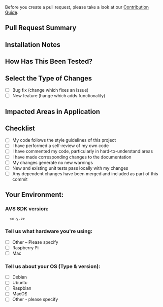 Before you create a pull request, please take a look at our [Contribution Guide](https://github.com/alexa/avs-device-sdk/blob/master/CONTRIBUTING.md). 

## Pull Request Summary
<!--- A description of the changes proposed in the pull request's commits. 
Please also include relevant motivation and context which issue is fixed. 
List any dependencies that are required for this change.  -->

## Installation Notes
<!---  Notes regarding the installation.  -->

## How Has This Been Tested?
<!---  Outline the tests that you ran to verify your changes. 
Provide instructions so we can reproduce. 
Please also list any relevant details for your test configuration and dependencies.  -->

## Select the Type of Changes
- [ ] Bug fix (change which fixes an issue)
- [ ] New feature (hange which adds functionality)

## Impacted Areas in Application
<!---  List general components of the application that this PR will affect.  -->

## Checklist
- [ ] My code follows the style guidelines of this project
- [ ] I have performed a self-review of my own code
- [ ] I have commented my code, particularly in hard-to-understand areas
- [ ] I have made corresponding changes to the documentation
- [ ] My changes generate no new warnings
- [ ] New and existing unit tests pass locally with my changes
- [ ] Any dependent changes have been merged and included as part of this commit

## Your Environment:
<!--- Include as many relevant details about the environment you have tested this PR. -->
### AVS SDK version:  
      <x.y.z> 
      
### Tell us what hardware you're using:
- [ ] Other – Please specify
- [ ] Raspberry Pi
- [ ] Mac 

### Tell us about your OS (Type & version): 
- [ ] Debian
- [ ] Ubuntu 
- [ ] Raspbian
- [ ] MacOS
- [ ] Other - please specify 
